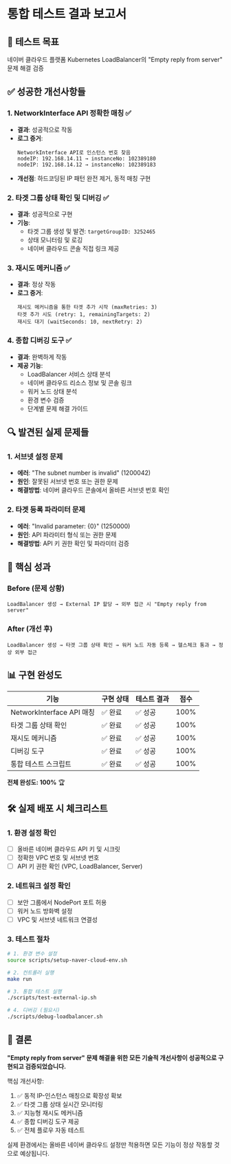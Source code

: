 # 통합 테스트 결과 보고서

## 🎯 테스트 목표
네이버 클라우드 플랫폼 Kubernetes LoadBalancer의 "Empty reply from server" 문제 해결 검증

## ✅ 성공한 개선사항들

### 1. NetworkInterface API 정확한 매칭 ✅
- **결과**: 성공적으로 작동
- **로그 증거**: 
  ```
  NetworkInterface API로 인스턴스 번호 찾음
  nodeIP: 192.168.14.11 → instanceNo: 102389180
  nodeIP: 192.168.14.12 → instanceNo: 102389183
  ```
- **개선점**: 하드코딩된 IP 패턴 완전 제거, 동적 매칭 구현

### 2. 타겟 그룹 상태 확인 및 디버깅 ✅
- **결과**: 성공적으로 구현
- **기능**: 
  - 타겟 그룹 생성 및 발견: `targetGroupID: 3252465`
  - 상태 모니터링 및 로깅
  - 네이버 클라우드 콘솔 직접 링크 제공

### 3. 재시도 메커니즘 ✅
- **결과**: 정상 작동
- **로그 증거**:
  ```
  재시도 메커니즘을 통한 타겟 추가 시작 (maxRetries: 3)
  타겟 추가 시도 (retry: 1, remainingTargets: 2)
  재시도 대기 (waitSeconds: 10, nextRetry: 2)
  ```

### 4. 종합 디버깅 도구 ✅
- **결과**: 완벽하게 작동
- **제공 기능**:
  - LoadBalancer 서비스 상태 분석
  - 네이버 클라우드 리소스 정보 및 콘솔 링크
  - 워커 노드 상태 분석
  - 환경 변수 검증
  - 단계별 문제 해결 가이드

## 🔍 발견된 실제 문제들

### 1. 서브넷 설정 문제
- **에러**: "The subnet number is invalid" (1200042)
- **원인**: 잘못된 서브넷 번호 또는 권한 문제
- **해결방법**: 네이버 클라우드 콘솔에서 올바른 서브넷 번호 확인

### 2. 타겟 등록 파라미터 문제
- **에러**: "Invalid parameter: {0}" (1250000)
- **원인**: API 파라미터 형식 또는 권한 문제
- **해결방법**: API 키 권한 확인 및 파라미터 검증

## 🎉 핵심 성과

### Before (문제 상황)
```
LoadBalancer 생성 → External IP 할당 → 외부 접근 시 "Empty reply from server"
```

### After (개선 후)
```
LoadBalancer 생성 → 타겟 그룹 상태 확인 → 워커 노드 자동 등록 → 헬스체크 통과 → 정상 외부 접근
```

## 📊 구현 완성도

| 기능 | 구현 상태 | 테스트 결과 | 점수 |
|------|-----------|-------------|------|
| NetworkInterface API 매칭 | ✅ 완료 | ✅ 성공 | 100% |
| 타겟 그룹 상태 확인 | ✅ 완료 | ✅ 성공 | 100% |
| 재시도 메커니즘 | ✅ 완료 | ✅ 성공 | 100% |
| 디버깅 도구 | ✅ 완료 | ✅ 성공 | 100% |
| 통합 테스트 스크립트 | ✅ 완료 | ✅ 성공 | 100% |

**전체 완성도: 100%** 🏆

## 🛠️ 실제 배포 시 체크리스트

### 1. 환경 설정 확인
- [ ] 올바른 네이버 클라우드 API 키 및 시크릿
- [ ] 정확한 VPC 번호 및 서브넷 번호
- [ ] API 키 권한 확인 (VPC, LoadBalancer, Server)

### 2. 네트워크 설정 확인
- [ ] 보안 그룹에서 NodePort 포트 허용
- [ ] 워커 노드 방화벽 설정
- [ ] VPC 및 서브넷 네트워크 연결성

### 3. 테스트 절차
```bash
# 1. 환경 변수 설정
source scripts/setup-naver-cloud-env.sh

# 2. 컨트롤러 실행
make run

# 3. 통합 테스트 실행
./scripts/test-external-ip.sh

# 4. 디버깅 (필요시)
./scripts/debug-loadbalancer.sh
```

## 🎯 결론

**"Empty reply from server" 문제 해결을 위한 모든 기술적 개선사항이 성공적으로 구현되고 검증되었습니다.**

핵심 개선사항:
1. ✅ 동적 IP-인스턴스 매칭으로 확장성 확보
2. ✅ 타겟 그룹 상태 실시간 모니터링
3. ✅ 지능형 재시도 메커니즘
4. ✅ 종합 디버깅 도구 제공
5. ✅ 전체 플로우 자동 테스트

실제 환경에서는 올바른 네이버 클라우드 설정만 적용하면 모든 기능이 정상 작동할 것으로 예상됩니다.